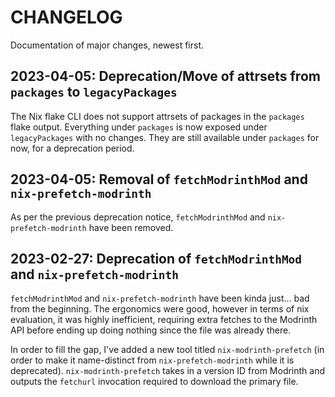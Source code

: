 # CHANGELOG

Documentation of major changes, newest first.

## 2023-04-05: Deprecation/Move of attrsets from `packages` to `legacyPackages`

The Nix flake CLI does not support attrsets of packages in the `packages` flake output.
Everything under `packages` is now exposed under `legacyPackages` with no changes.
They are still available under `packages` for now, for a deprecation period.

## 2023-04-05: Removal of `fetchModrinthMod` and `nix-prefetch-modrinth`

As per the previous deprecation notice, `fetchModrinthMod` and `nix-prefetch-modrinth` have been removed.

## 2023-02-27: Deprecation of `fetchModrinthMod` and `nix-prefetch-modrinth`

`fetchModrinthMod` and `nix-prefetch-modrinth` have been kinda just... bad from the beginning.
The ergonomics were good, however in terms of nix evaluation, it was highly inefficient, requiring extra fetches to the Modrinth API before ending up doing nothing since the file was already there.

In order to fill the gap, I've added a new tool titled `nix-modrinth-prefetch` (in order to make it name-distinct from `nix-prefetch-modrinth` while it is deprecated).
`nix-modrinth-prefetch` takes in a version ID from Modrinth and outputs the `fetchurl` invocation required to download the primary file.

